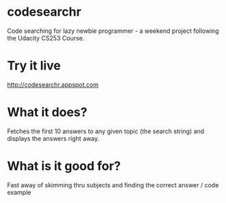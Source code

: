 codesearchr
===========

Code searching for lazy newbie programmer - a weekend project following the Udacity CS253 Course.

# Try it live

http://codesearchr.appspot.com

# What it does?

Fetches the first 10 answers to any given topic (the search string) and displays the answers right away.

# What is it good for?

Fast away of skimming thru subjects and finding the correct answer / code example 
